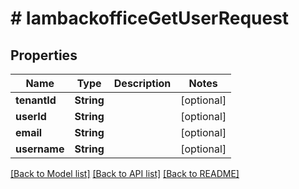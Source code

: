 # # IambackofficeGetUserRequest


## Properties 


Name | Type | Description | Notes
------------ | ------------- | ------------- | -------------
**tenantId**| **String** |   | [optional]
**userId**| **String** |   | [optional]
**email**| **String** |   | [optional]
**username**| **String** |   | [optional]


[[Back to Model list]](../../README.md#models) [[Back to API list]](../../README.md#endpoints) [[Back to README]](../../README.md)

